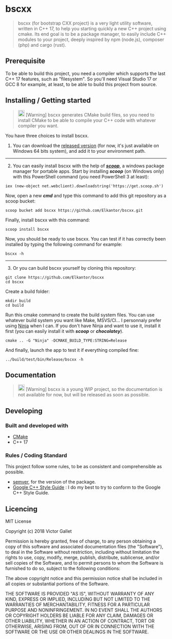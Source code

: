 # bscxx
> bscxx (for bootstrap CXX project) is a very light utility software, written in C++ 17, to help you starting quickly a new C++ project using cmake. 
Its end goal is to be a package manager, to easily include C++ modules to your project, deeply inspired by npm (node.js), composer (php) and cargo (rust).

## Prerequisite

To be able to build this project, you need a compiler which supports the last C++ 17 features, such as "filesystem". 
So you'll need Visual Studio 17 or GCC 8 for example, at least, to be able to build this project from source.

## Installing / Getting started

<blockquote>
<p><g-emoji class="g-emoji" alias="bulb" fallback-src="https://assets-cdn.github.com/images/icons/emoji/unicode/1f4a1.png" ios-version="6.0"><img class="emoji" alt="bulb" height="20" width="20" src="https://assets-cdn.github.com/images/icons/emoji/unicode/1f4a1.png"></g-emoji> [Warning] bscxx generates CMake build files, so you need to install CMake to be able to compile your C++ code with whatever compiler you want.
</p>
</blockquote>

You have three choices to install bscxx. 

1. You can download the [released version](https://github.com/Elkantor/bscxx/releases) (for now, it's just available on Windows 64 bits system), and add it to your environment path.
---

2. You can easily install bscxx with the help of [*__scoop__*,](https://github.com/lukesampson/scoop) a windows package manager for portable apps.
Start by installing *__scoop__* (on Windows only) with this PowerShell command (you need PowerShell 3 at least):
```shell
iex (new-object net.webclient).downloadstring('https://get.scoop.sh')
```

Now, open a new *__cmd__* and type this command to add this git repository as a scoop bucket:
```shell
scoop bucket add bscxx https://github.com/Elkantor/bscxx.git
```

Finally, install bscxx with this command: 
```shell
scoop install bscxx
```

Now, you should be ready to use bscxx. You can test if it has correctly been installed by typing the following command for example:
```shell
bscxx -h
```
---

3. Or you can build bscxx yourself by cloning this repository:
```shell
git clone https://github.com/Elkantor/bscxx
cd bscxx
```

Create a build folder:
```shell
mkdir build
cd build
```

Run this cmake command to create the build system files.
You can use whatever build system you want like Make, MSVS/Cl... I personnaly prefer using [Ninja](https://ninja-build.org/) when I can. 
If you don't have Ninja and want to use it, install it first (you can easily install it with *__scoop__* or *__chocolatey__*).
```shell
cmake .. -G "Ninja" -DCMAKE_BUILD_TYPE:STRING=Release
```

And finally, launch the app to test it if everything compiled fine:
```shell
../build/test/bin/Release/bscxx -h
```

## Documentation 

<blockquote>
<p><g-emoji class="g-emoji" alias="bulb" fallback-src="https://assets-cdn.github.com/images/icons/emoji/unicode/1f4a1.png" ios-version="6.0"><img class="emoji" alt="bulb" height="20" width="20" src="https://assets-cdn.github.com/images/icons/emoji/unicode/1f4a1.png"></g-emoji> [Warning] bscxx is a young WIP project, so the documentation is not available for now, but will be released as soon as possible.
</p>
</blockquote>

## Developing

### Built and developed with

* [CMake](https://cmake.org/)
* C++ 17

### Rules / Coding Standard

This project follow some rules, to be as consistent and comprehensible as possible.

* [semver](https://semver.org/), for the version of the package.
* [Google C++ Style Guide](https://google.github.io/styleguide/cppguide.html) : I do my best to try to conform to the Google C++ Style Guide.

## Licencing

MIT License

Copyright (c) 2018 Victor Gallet

Permission is hereby granted, free of charge, to any person obtaining a copy
of this software and associated documentation files (the "Software"), to deal
in the Software without restriction, including without limitation the rights
to use, copy, modify, merge, publish, distribute, sublicense, and/or sell
copies of the Software, and to permit persons to whom the Software is
furnished to do so, subject to the following conditions:

The above copyright notice and this permission notice shall be included in all
copies or substantial portions of the Software.

THE SOFTWARE IS PROVIDED "AS IS", WITHOUT WARRANTY OF ANY KIND, EXPRESS OR
IMPLIED, INCLUDING BUT NOT LIMITED TO THE WARRANTIES OF MERCHANTABILITY,
FITNESS FOR A PARTICULAR PURPOSE AND NONINFRINGEMENT. IN NO EVENT SHALL THE
AUTHORS OR COPYRIGHT HOLDERS BE LIABLE FOR ANY CLAIM, DAMAGES OR OTHER
LIABILITY, WHETHER IN AN ACTION OF CONTRACT, TORT OR OTHERWISE, ARISING FROM,
OUT OF OR IN CONNECTION WITH THE SOFTWARE OR THE USE OR OTHER DEALINGS IN THE
SOFTWARE.

